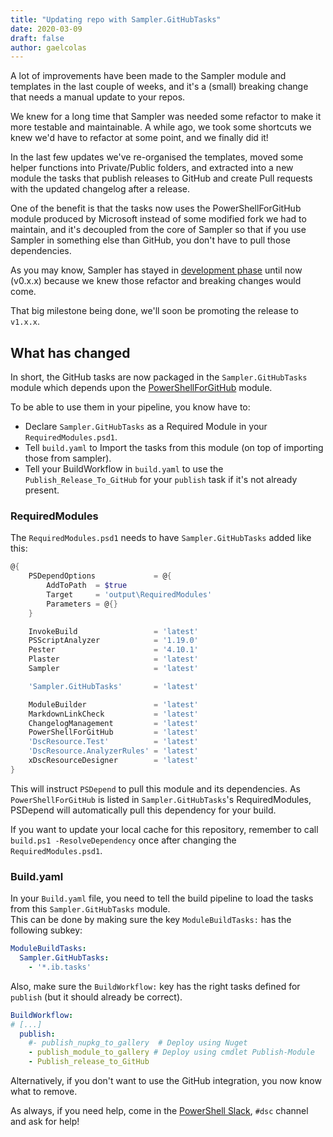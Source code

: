 ```yaml
---
title: "Updating repo with Sampler.GitHubTasks"
date: 2020-03-09
draft: false
author: gaelcolas
---
```


A lot of improvements have been made to the Sampler module and templates in the last couple 
of weeks, and it's a (small) breaking change that needs a manual update to your repos.

We knew for a long time that Sampler was needed some refactor to make it more testable and
maintainable. A while ago, we took some shortcuts we knew we'd have to refactor
at some point, and we finally did it!

In the last few updates we've re-organised the templates, moved some helper functions into Private/Public folders, and extracted into a new module the tasks that publish releases to
GitHub and create Pull requests with the updated changelog after a release.

One of the benefit is that the tasks now uses the PowerShellForGitHub module produced by
Microsoft instead of some modified fork we had to maintain, and it's decoupled from the core
of Sampler so that if you use Sampler in something else than GitHub, you don't have to pull those dependencies.

As you may know, Sampler has stayed in [development phase](https://semver.org/#spec-item-4) 
until now (v0.x.x) because we knew those refactor and breaking changes would come.

That big milestone being done, we'll soon be promoting the release to `v1.x.x`.

## What has changed

In short, the GitHub tasks are now packaged in the `Sampler.GitHubTasks` module which depends upon the [PowerShellForGitHub](https://github.com/microsoft/PowerShellForGitHub/) module.

To be able to use them in your pipeline, you know have to:
- Declare `Sampler.GitHubTasks` as a Required Module in your `RequiredModules.psd1`.
- Tell `build.yaml` to Import the tasks from this module (on top of importing those from sampler).
- Tell your BuildWorkflow in `build.yaml` to use the `Publish_Release_To_GitHub`
 for your `publish` task if it's not already present.

### RequiredModules

The `RequiredModules.psd1` needs to have `Sampler.GitHubTasks` added like this:
```powershell
@{
    PSDependOptions             = @{
        AddToPath  = $true
        Target     = 'output\RequiredModules'
        Parameters = @{}
    }

    InvokeBuild                 = 'latest'
    PSScriptAnalyzer            = '1.19.0'
    Pester                      = '4.10.1'
    Plaster                     = 'latest'
    Sampler                     = 'latest'

    'Sampler.GitHubTasks'       = 'latest'

    ModuleBuilder               = 'latest'
    MarkdownLinkCheck           = 'latest'
    ChangelogManagement         = 'latest'
    PowerShellForGitHub         = 'latest'
    'DscResource.Test'          = 'latest'
    'DscResource.AnalyzerRules' = 'latest'
    xDscResourceDesigner        = 'latest'
}

```

This will instruct `PSDepend` to pull this module and its dependencies.
As `PowerShellForGitHub` is listed in `Sampler.GitHubTasks`'s RequiredModules,
PSDepend will automatically pull this dependency for your build.

If you want to update your local cache for this repository, remember to call
`build.ps1 -ResolveDependency` once after changing the `RequiredModules.psd1`.

### Build.yaml

In your `Build.yaml` file, you need to tell the build pipeline to load the tasks from
this `Sampler.GitHubTasks` module.  
This can be done by making sure the key `ModuleBuildTasks:` has the following subkey:

```yaml
ModuleBuildTasks:
  Sampler.GitHubTasks:
    - '*.ib.tasks'
```

Also, make sure the `BuildWorkflow:` key has the right tasks
defined for `publish` (but it should already be correct).

```yaml
BuildWorkflow:
# [...]
  publish:
    #- publish_nupkg_to_gallery  # Deploy using Nuget
    - publish_module_to_gallery # Deploy using cmdlet Publish-Module
    - Publish_release_to_GitHub
```

Alternatively, if you don't want to use the GitHub integration, you now know what to remove.

As always, if you need help, come in the [PowerShell Slack](https://aka.ms/PSSLACK), `#dsc` channel and ask for help!